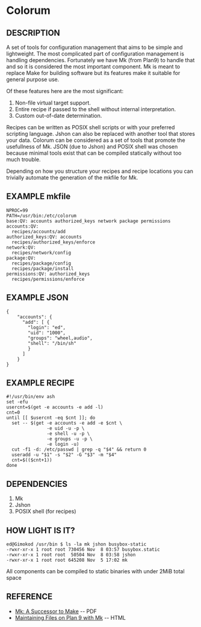 Colorum
=======


## DESCRIPTION

A set of tools for configuration management that aims to be simple and
lightweight. The most complicated part of configuration management is handling
dependencies. Fortunately we have Mk (from Plan9) to handle that and so it is
considered the most important component. Mk is meant to replace Make for
building software but its features make it suitable for general purpose use.

Of these features here are the most significant:

1. Non-file virtual target support.
1. Entire recipe if passed to the shell without internal interpretation.
1. Custom out-of-date determination.

Recipes can be written as POSIX shell scripts or with your preferred scripting
language. Jshon can also be replaced with another tool that stores your data.
Colorum can be considered as a set of tools that promote the usefullness of Mk.
JSON (due to Jshon) and POSIX shell was chosen because minimal tools exist that
can be compiled statically without too much trouble.

Depending on how you structure your recipes and recipe locations you can
trivially automate the generation of the mkfile for Mk.

## EXAMPLE mkfile

    NPROC=99
    PATH=/usr/bin:/etc/colorum
    base:QV: accounts authorized_keys network package permissions
    accounts:QV:
      recipes/accounts/add
    authorized_keys:QV: accounts
      recipes/authorized_keys/enforce
    network:QV:
      recipes/network/config
    package:QV:
      recipes/package/config
      recipes/package/install
    permissions:QV: authorized_keys
      recipes/permissions/enforce


## EXAMPLE JSON

    {
        "accounts": {
          "add": [ {
            "login": "ed",
            "uid": "1000",
            "groups": "wheel,audio",
            "shell": "/bin/sh"
            }
          ]
        }
    }


## EXAMPLE RECIPE

    #!/usr/bin/env ash
    set -efu
    usercnt=$(get -e accounts -e add -l)
    cnt=0
    until [[ $usercnt -eq $cnt ]]; do
      set -- $(get -e accounts -e add -e $cnt \
                   -e uid -u -p \
                   -e shell -u -p \
                   -e groups -u -p \
                   -e login -u)
      cut -f1 -d: /etc/passwd | grep -q "$4" && return 0
      useradd -u "$1" -s "$2" -G "$3" -m "$4"
      cnt=$(($cnt+1))
    done


## DEPENDENCIES

1. Mk
1. Jshon
1. POSIX shell (for recipes)


## HOW LIGHT IS IT?

    ed@Gimokod /usr/bin $ ls -la mk jshon busybox-static
    -rwxr-xr-x 1 root root 730456 Nov  8 03:57 busybox.static
    -rwxr-xr-x 1 root root  50504 Nov  8 03:58 jshon
    -rwxr-xr-x 1 root root 645208 Nov  5 17:02 mk

All components can be compiled to static binaries with under 2MiB total space


## REFERENCE

* [Mk: A Successor to Make](http://doc.cat-v.org/bell_labs/mk/mk.pdf) -- PDF
* [Maintaining Files on Plan 9 with Mk](http://www.vitanuova.com/inferno/papers/mk.html) -- HTML


